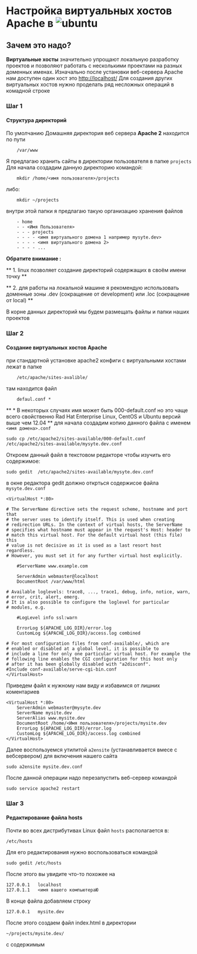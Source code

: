 # Настройка виртуальных хостов Apache в ![ubuntu](http://assets.ubuntu.com/sites/ubuntu/1533/u/img/logos/logo-ubuntu-orange.svg)

## Зачем это надо?

**Виртуальные хосты** значительно упрощают локальную разработку проектов и позволяют работать с несколькими проектами на разных доменных именах.
Изначально после установки веб-сервера Apache нам доступен один хост это [http://localhost/](http://localhost/)
Для создания других виртуальных хостов нужно проделать ряд несложных операций в комадной строке

### Шаг 1 

#### Структура директорий

По умолчанию Домашняя директория веб сервера **Apache 2** находится по пути

		/var/www
		
Я предлагаю хранить сайты в директории пользователя в папке ```projects```
Для начала создадим данную директорию командой:

		mkdir /home/<имя пользователя>/projects
либо:

		mkdir ~/projects
		
внутри этой папки я предлагаю такую организацию хранения файлов

		- home
		- - <Имя Пользователя>
		- - - projects
		- - - - <имя виртуального домена 1 например mysyte.dev>
		- - - - <имя виртуального домена 2>
		- - - - ...
		
 **Обратите внимание :**
 
** 1. linux позволяет создание директорий содержащих в своём имени точку **

** 2. для работы на локальной машине я рекомендую использовать доменные зоны .dev (сокращение от development) или .loc (сокращение от local) **

В корне данных директорий мы будем размещать файлы и папки наших проектов

### Шаг 2

#### Создание виртуальных хостов Apache

при стандартной установке apache2 конфиги с виртуальными хостами лежат в папке
		
		/etc/apache/sites-avalible/
там находится файл
 
		defaul.conf *
** * В некоторых случаях имя может быть 000-default.conf но это чаще всего свойственно Rad Hat Enterprise Linux, CentOS и Ubuntu версий выше чем 12.04 **
для начала создадим копию данного файла с именем ```<имя домена>.conf```

	sudo cp /etc/apache2/sites-available/000-default.conf /etc/apache2/sites-available/mysyte.dev.conf
	
Откроем данный файл в текстовом редакторе чтобы изучить его содержимое:

	sudo gedit  /etc/apache2/sites-available/mysyte.dev.conf
в окне редактора gedit должно открться содержисое файла ```mysyte.dev.conf```

	<VirtualHost *:80>
	
	# The ServerName directive sets the request scheme, hostname and port that
	# the server uses to identify itself. This is used when creating
	# redirection URLs. In the context of virtual hosts, the ServerName
	# specifies what hostname must appear in the request's Host: header to
	# match this virtual host. For the default virtual host (this file) this
	# value is not decisive as it is used as a last resort host regardless.
	# However, you must set it for any further virtual host explicitly.
	
		#ServerName www.example.com

		ServerAdmin webmaster@localhost
		DocumentRoot /var/www/html

	# Available loglevels: trace8, ..., trace1, debug, info, notice, warn,
	# error, crit, alert, emerg.
	# It is also possible to configure the loglevel for particular
	# modules, e.g.
	
		#LogLevel info ssl:warn

		ErrorLog ${APACHE_LOG_DIR}/error.log
		CustomLog ${APACHE_LOG_DIR}/access.log combined

	# For most configuration files from conf-available/, which are
	# enabled or disabled at a global level, it is possible to
	# include a line for only one particular virtual host. For example the
	# following line enables the CGI configuration for this host only
	# after it has been globally disabled with "a2disconf".
	#Include conf-available/serve-cgi-bin.conf
	</VirtualHost>

Приведем файл к нужному нам виду и избавимся от лишних коментариев

	<VirtualHost *:80>
    	ServerAdmin webmaster@mysyte.dev
    	ServerName mysite.dev
    	ServerAlias www.mysite.dev
    	DocumentRoot /home/<Имя пользователя>/projects/mysite.dev
    	ErrorLog ${APACHE_LOG_DIR}/error.log
    	CustomLog ${APACHE_LOG_DIR}/access.log combined
	</VirtualHost>

Далее воспользуемся утилитой ```a2ensite``` (устанавливается вмесе с вебсервером)
для включения нашего сайта

	sudo a2ensite mysite.dev.conf
После данной операции надо перезапустить веб-сервер командой

	sudo service apache2 restart
	
### Шаг 3

#### Редактирование файла hosts
Почти во всех дистрибутивах Linux файл ```hosts``` располагается в:

	/etc/hosts
Для его редактирования нужно воспользоваться командой

	sudo gedit /etc/hosts
После этого вы увидите что-то похожее на

	127.0.0.1	localhost
	127.0.1.1	<имя вашего компьютераЮ
В конце файла добавляем строку

	127.0.0.1	mysite.dev
После этого создаем файл index.html в директории 

	~/projects/mysite.dev/
с содержимым 
	<html>
								